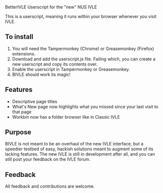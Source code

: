 BetterIVLE Userscript
for the "new" NUS IVLE

This is a userscript, meaning it runs within your browser whenever you visit IVLE.

<h2>To install</h2>
<ol><li>You will need the Tampermonkey (Chrome) or Greasemonkey (Firefox) extensions.</li>
<li>Download and add the userscript.js file. Failing which, you can create a new userscript and copy its contents over.</li>
<li>Enable the userscript in Tampermonkey or Greasemonkey.</li>
<li>BIVLE should work its magic!</li>
</ol>

<h2>Features</h2>
<ul><li>Descriptive page titles</li>
<li>What's New page now highlights what you missed since your last visit to that page</li>
<li>Workbin now has a folder browser like in Classic IVLE</li>
</ul>

<h2>Purpose</h2>
BIVLE is not meant to be an overhaul of the new IVLE interface, but a speedier testbed of easy, hackish solutions meant to augment some of its lacking features.
The new IVLE is still in development after all, and you can still post your feedback on the IVLE forum.

<h2>Feedback</h2>
All feedback and contributions are welcome.